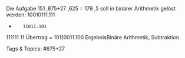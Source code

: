 Die Aufgabe 151 ,875+27 ,625 = 179 ,5 soll in binärer Arithmetik gelöst werden:
10010111.111
+        11011.101
111111 11 Übertrag
= 10110011.100 ErgebnisBinäre Arithmetik, Subtraktion

   Tags & Topics:
   #875+27